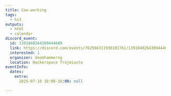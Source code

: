 ```yaml
---
title: Cow-working
tags:
  - hs3
outputs:
  - html
  - calendar
discord_event:
  id: 1391840264309444689
  link: https://discord.com/events/762566311930101761/1391840264309444689
  interested: 1
  organizer: doomhammerng
  location: Hackerspace Trójmiasto
eventInfo:
  dates:
    extra:
      2025-07-16 10:00-18:00: null

---
```




